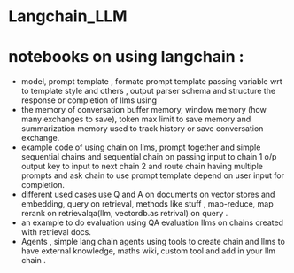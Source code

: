 # Langchain_LLM
# notebooks on using langchain :
- model, prompt template , formate prompt template passing variable wrt to template style and others  ,  output parser schema and structure the response or completion of llms using
- the memory of conversation buffer memory, window memory (how many exchanges to save), token max limit to save memory and summarization memory used to track history or save conversation exchange.
-  example code of using chain on llms, prompt together and simple sequential chains and sequential chain on passing input to chain 1 o/p  output key to input to next chain 2 and route chain having multiple prompts and ask chain to use prompt template depend on user input for completion.
-  different used cases use Q and A on documents on vector stores and embedding, query on retrieval, methods like stuff , map-reduce, map rerank on retrievalqa(llm, vectordb.as retrival) on query .
-  an example to do evaluation using QA evaluation llms  on chains created with retrieval docs.
-  Agents , simple lang chain agents using tools to create chain and llms to have  external knowledge, maths wiki, custom tool and add in your llm chain . 
